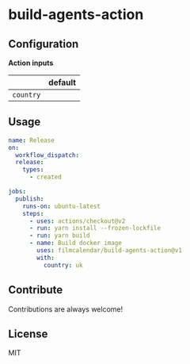 # build-agents-action

## Configuration

**Action inputs**

|           | default |
| --------- | ------- |
| `country` |         |

## Usage

```yaml
name: Release
on:
  workflow_dispatch:
  release:
    types:
      - created

jobs:
  publish:
    runs-on: ubuntu-latest
    steps:
      - uses: actions/checkout@v2
      - run: yarn install --frozen-lockfile
      - run: yarn build
      - name: Build docker image
        uses: filmcalendar/build-agents-action@v1
        with:
          country: uk
```

## Contribute

Contributions are always welcome!

## License

MIT
